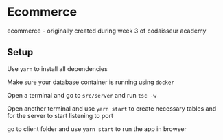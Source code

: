 # Ecommerce
ecommerce - originally created during week 3 of codaisseur academy


## Setup

Use `yarn` to install all dependencies

Make sure your database container is running using `docker`

Open a terminal and go to `src/server` and run `tsc -w`

Open another terminal and use `yarn start` to create necessary tables and for the server to start listening to port

go to client folder and use `yarn start` to run the app in browser

